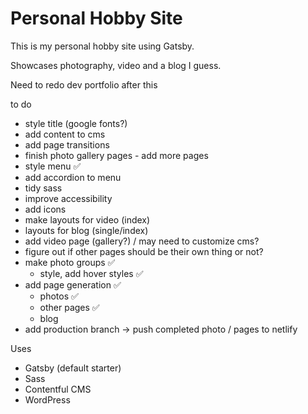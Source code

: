 # Personal Hobby Site

This is my personal hobby site using Gatsby.

Showcases photography, video and a blog I guess.

Need to redo dev portfolio after this

to do

- style title (google fonts?)
- add content to cms
- add page transitions
- finish photo gallery pages - add more pages
- style menu ✅
- add accordion to menu
- tidy sass
- improve accessibility
- add icons
- make layouts for video (index)
- layouts for blog (single/index)
- add video page (gallery?) / may need to customize cms?
- figure out if other pages should be their own thing or not?
- make photo groups ✅
  - style, add hover styles ✅
- add page generation ✅
  - photos ✅
  - other pages ✅
  - blog
- add production branch -> push completed photo / pages to netlify

Uses

- Gatsby (default starter)
- Sass
- Contentful CMS
- WordPress
